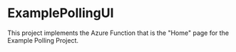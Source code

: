 # ExamplePollingUI
This project implements the Azure Function that is the "Home" page for the Example Polling Project.
